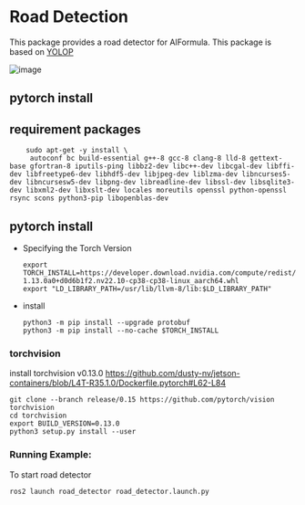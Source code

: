 # Road Detection
This package provides a road detector for AIFormula.
This package is based on [YOLOP](https://github.com/hustvl/YOLOP)

![image](https://github.com/user-attachments/assets/078b5c81-7e08-4ad7-9dc2-9ec09a537de5)

## pytorch install

## requirement packages

```
    sudo apt-get -y install \
     autoconf bc build-essential g++-8 gcc-8 clang-8 lld-8 gettext-base gfortran-8 iputils-ping libbz2-dev libc++-dev libcgal-dev libffi-dev libfreetype6-dev libhdf5-dev libjpeg-dev liblzma-dev libncurses5-dev libncursesw5-dev libpng-dev libreadline-dev libssl-dev libsqlite3-dev libxml2-dev libxslt-dev locales moreutils openssl python-openssl rsync scons python3-pip libopenblas-dev
```

## pytorch install
* Specifying the Torch Version

    ```
    export TORCH_INSTALL=https://developer.download.nvidia.com/compute/redist/jp/v502/pytorch/torch-1.13.0a0+d0d6b1f2.nv22.10-cp38-cp38-linux_aarch64.whl
    export "LD_LIBRARY_PATH=/usr/lib/llvm-8/lib:$LD_LIBRARY_PATH"
    ```

* install

    ```
    python3 -m pip install --upgrade protobuf
    python3 -m pip install --no-cache $TORCH_INSTALL
    ```

### torchvision

install torchvision v0.13.0
https://github.com/dusty-nv/jetson-containers/blob/L4T-R35.1.0/Dockerfile.pytorch#L62-L84

```
git clone --branch release/0.15 https://github.com/pytorch/vision torchvision
cd torchvision
export BUILD_VERSION=0.13.0
python3 setup.py install --user
```
### Running Example:
To start road detector
```
ros2 launch road_detector road_detector.launch.py
```
